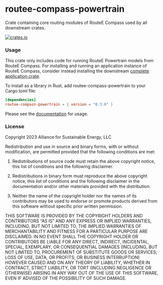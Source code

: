 routee-compass-powertrain
============
Crate containing core routing modules of RouteE Compass used by all downstream crates. 

[![crates.io](https://img.shields.io/crates/v/routee-compass-powertrain.svg)](https://crates.io/crates/routee-compass-powertrain)

### Usage

This crate only includes code for running RouteE Powertrain models from RouteE Compass. For installing and running an application instance of RouteE Compass, consider instead installing the downstream [complete application crate](https://crates.io/crates/routee-compass).

To install as a library in Rust, add routee-compass-powertrain to your Cargo.toml file:

```toml
[dependencies]
routee-compass-powertrain = { version = "0.3.0" }
```

Please see the [documentation](https://docs.rs/routee-compass-powertrain/latest/routee_compass_powertrain/) for usage.

### License

Copyright 2023 Alliance for Sustainable Energy, LLC

Redistribution and use in source and binary forms, with or without modification, are permitted provided that the following conditions are met:

1. Redistributions of source code must retain the above copyright notice, this list of conditions and the following disclaimer.

2. Redistributions in binary form must reproduce the above copyright notice, this list of conditions and the following disclaimer in the documentation and/or other materials provided with the distribution.

3. Neither the name of the copyright holder nor the names of its contributors may be used to endorse or promote products derived from this software without specific prior written permission.

THIS SOFTWARE IS PROVIDED BY THE COPYRIGHT HOLDERS AND CONTRIBUTORS “AS IS” AND ANY EXPRESS OR IMPLIED WARRANTIES, INCLUDING, BUT NOT LIMITED TO, THE IMPLIED WARRANTIES OF MERCHANTABILITY AND FITNESS FOR A PARTICULAR PURPOSE ARE DISCLAIMED. IN NO EVENT SHALL THE COPYRIGHT HOLDER OR CONTRIBUTORS BE LIABLE FOR ANY DIRECT, INDIRECT, INCIDENTAL, SPECIAL, EXEMPLARY, OR CONSEQUENTIAL DAMAGES (INCLUDING, BUT NOT LIMITED TO, PROCUREMENT OF SUBSTITUTE GOODS OR SERVICES; LOSS OF USE, DATA, OR PROFITS; OR BUSINESS INTERRUPTION) HOWEVER CAUSED AND ON ANY THEORY OF LIABILITY, WHETHER IN CONTRACT, STRICT LIABILITY, OR TORT (INCLUDING NEGLIGENCE OR OTHERWISE) ARISING IN ANY WAY OUT OF THE USE OF THIS SOFTWARE, EVEN IF ADVISED OF THE POSSIBILITY OF SUCH DAMAGE.